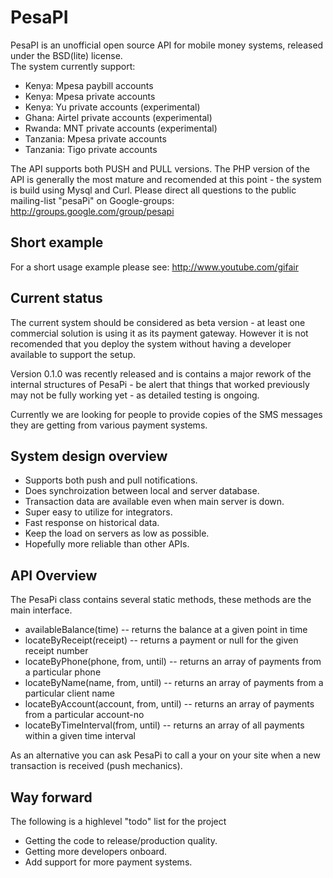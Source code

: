 PesaPI
=======
PesaPI is an unofficial open source API for mobile money systems, released under the BSD(lite) license.  
The system currently support:
* Kenya: Mpesa paybill accounts
* Kenya: Mpesa private accounts
* Kenya: Yu private accounts (experimental)
* Ghana: Airtel private accounts (experimental)
* Rwanda: MNT private accounts (experimental)
* Tanzania: Mpesa private accounts
* Tanzania: Tigo private accounts

The API supports both PUSH and PULL versions.
The PHP version of the API is generally the most mature and recomended at this point - the system is build using Mysql and Curl.
Please direct all questions to the public mailing-list "pesaPi" on Google-groups: http://groups.google.com/group/pesapi


Short example
-------------
For a short usage example please see:
http://www.youtube.com/gifair


Current status
--------------
The current system should be considered as beta version - at least one commercial solution is using it as its payment gateway.
However it is not recomended that you deploy the system without having a developer available to support the setup.

Version 0.1.0 was recently released and is contains a major rework of the internal structures of PesaPi - be alert that things that worked previously may not be fully working yet - as detailed testing is ongoing.

Currently we are looking for people to provide copies of the SMS messages they are getting from various payment systems.


System design overview
----------------------
* Supports both push and pull notifications.
* Does synchroization between local and server database.
* Transaction data are available even when main server is down.
* Super easy to utilize for integrators.
* Fast response on historical data.
* Keep the load on servers as low as possible.
* Hopefully more reliable than other APIs.


API Overview
------------
The PesaPi class contains several static methods, these methods are the main interface.

* availableBalance(time) -- returns the balance at a given point in time
* locateByReceipt(receipt) -- returns a payment or null for the given receipt number
* locateByPhone(phone, from, until) -- returns an array of payments from a particular phone
* locateByName(name, from, until) -- returns an array of payments from a particular client name
* locateByAccount(account, from, until) -- returns an array of payments from a particular account-no
* locateByTimeInterval(from, until) -- returns an array of all payments within a given time interval 

As an alternative you can ask PesaPi to call a your on your site when a new transaction is received (push mechanics).


Way forward
-----------
The following is a highlevel "todo" list for the project

* Getting the code to release/production quality.
* Getting more developers onboard.
* Add support for more payment systems.


